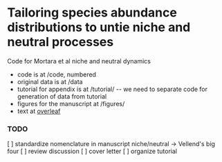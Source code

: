 # Tailoring species abundance distributions to untie niche and neutral processes

Code for Mortara et al niche and neutral dynamics

- code is at /code, numbered
- original data is at /data
- tutorial for appendix is at /tutorial/ -- we need to separate code for generation of data from tutorial 
- figures for the manuscript at /figures/
- text at [overleaf](https://www.overleaf.com/project/5d1d047e8ca02e5f56d3d212)

### TODO

[ ] standardize nomenclature in manuscript niche/neutral -> Vellend's big four
[ ] review discussion
[ ] cover letter
[ ] organize tutorial
